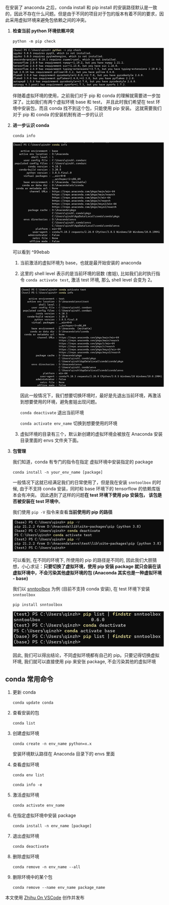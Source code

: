 在安装了 anaconda 之后，conda install 和 pip install 的安装路径默认是一致的，因此不存在什么问题。但是由于不同的项目对于包的版本有着不同的要求，因此采用虚拟环境来避免包依赖之间的冲突。

1.  **检查当前 python 环境依赖冲突**
    
    `python -m pip check`
    
    ![](attachments/v2-98474604e05cd84480a9ff3e22f1332f_b.jpg)
    
    伴随着虚拟环境的使用，之前我们对于 pip 和 conda 的理解就需要进一步加深了。比如我们有两个虚拟环境 base 和 test， 并且此时我们希望在 test 环境中安装包，而且 conda 找不到这个包，只能使用 pip 安装。 这就需要我们对于 pip 和 conda 的安装机制有进一步的认识
    
2.  **进一步认识 conda**
    
    `conda info`
    
    ![](attachments/v2-774239ed43e442899b28f410903b504a_b.jpg.png)
    
    可以看到 ^99ebab
    
    1.  当前激活的虚拟环境为 base，也就是最开始安装的 anaconda
        
    2.  这里的 shell level 表示的是当前环境的层数 (套娃), 比如我们此时执行指令 `conda activate test`, 激活 test 环境, 那么 shell level 会变为 2。
        
        ![](attachments/v2-c76c1d03c0f634a6481fbbb140ec2b5b_b.jpg)
        
        因此一般情况下，我们想要切换环境时，最好是先退出当前环境，再激活到想要使用的环境，避免套娃出现问题。
        
        `conda deactivate` 退出当前环境
        
        `conda activate env_name` 切换到想要使用的环境
        
    3.  虚拟环境的目录有三个，默认新创建的虚拟环境会被放在 Anaconda 安装目录里面的 envs 文件夹下面。
        
3.  **包管理**
    
    我们知道，conda 有专门的指令在指定 虚拟环境中安装指定的 package
    
    `conda install -n your_env_name [package]`
    
    一般情况下这就已经满足我们的日常使用了，但是我在安装 `snntoolbox` 的时候, 由于不支持 conda 安装，同时和 base 环境下的 tensorflow 的依赖库版本会有冲突。 因此遇到了这样的问题**在 test 环境下使用 pip 安装包， 该包是否被安装在 test 环境中**。
    
    我们使用 `pip -V` 指令来查看**当前使用的 pip 的路径**
    
    ![](attachments/v2-7555f73abf2de297f848f9b5c1332f3a_b.jpg.png)
    
    可以看到, 在不同的环境下, 所使用的 pip 的路径是不同的, 因此我们大胆猜想，小心求证：**只要切换了虚拟环境，使用 pip 安装 package 就只会装在该虚拟环境中，不会污染其他虚拟环境的包 (Anaconda 其实也是一种虚拟环境 - base)**
    
    我们以 [snntoolbox](https://link.zhihu.com/?target=https%3A//snntoolbox.readthedocs.io/en/latest/guide/installation.html) 为例 (目前不支持 conda 安装), 在 test 环境下安装 `snntoolbox`
    
    `pip install snntoolbox`
    
    ![](attachments/v2-a5c53aca1e630a309bb3b2b90f6150c1_b.jpg.png)
    
    因此, 我们可以得出结论，不同虚拟环境都有自己的 pip。只要记得切换虚拟环境, 我们就可以直接使用 pip 来安张 package, 不会污染其他的虚拟环境
    

## conda 常用命令

1.  更新 conda
    
    `conda update conda`
    
2.  查看安装的包
    
    `conda list`
    
3.  创建虚拟环境
    
    `conda create -n env_name python=x.x`
    
    安装环境默认路径在 Anaconda 目录下的 envs 里面
    
4.  查看虚拟环境
    
    `conda env list`
    
    `conda info -e`
    
5.  激活虚拟环境
    
    `conda activate env_name`
    
6.  在指定虚拟环境中安装 package
    
    `conda install -n env_name [package]`
    
7.  退出虚拟环境
    
    `conda deactivate`
    
8.  删除虚拟环境
    
    `conda remove -n env_name --all`
    
9.  删除环境中的某个包
    
    `conda remove --name env_name package_name`
    

本文使用 [Zhihu On VSCode](https://zhuanlan.zhihu.com/p/106057556) 创作并发布